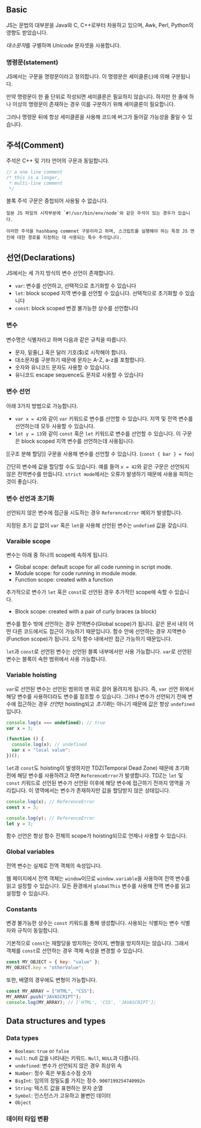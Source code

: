 ## Basic
JS는 문법의 대부분을 Java와 C, C++로부터 차용하고 있으며, Awk, Perl, Python의 영향도 받았습니다. 

*대소문자*를 구별하며 *Unicode* 문자셋을 사용합니다. 
### 명령문(statement)
JS에서는 구문을 명령문이라고 정의합니다. 이 명령문은 세미클론(;)에 의해 구분됩니다. 

만약 명령문이 한 줄 단위로 작성되면 세미클론은  필요하지 않습니다. 하지만 한 줄에 하나 이상의 명령문이 존재하는 경우 이를 구분하기 위해 세미클론이 필요합니다. 

그러나 명령문 뒤에 항상 세미클론을 사용해 코드에 버그가 들어갈 가능성을 줄일 수 있습니다.  
## 주석(Comment)
주석은 C++ 및 기타 언어의 구문과 동일합니다. 
```javascript
// a one line comment
/* this is a longer,
 * multi-line comment
 */
```

블록 주석 구문은 중첩되어 사용될 수 없습니다. 

```ad-tip
일분 JS 파일의 시작부분에 `#!/usr/bin/env/node`와 같은 주석이 있는 경우가 있습니다.

이러한 주석을 hashbang commnet 구문이라고 하며, 스크립트를 실행해야 하는 특정 JS 엔진에 대한 경로를 지정하는 데 사용되는 특수 주석입니다. 
```
## 선언(Declarations)
JS에서는 세 가지 방식의 변수 선언이 존재합니다.
+ `var`: 변수를 선언하고, 선택적으로 초기화할 수 있습니다
+ `let`: block scoped 지역 변수를 선언할 수 있습니다. 선택적으로 초기화할 수 있습니다
+ `const`: block scoped 변경 불가능한 상수를 선언합니다
### 변수
변수명은 식별자라고 하며 다음과 같은 규칙을 따릅니다.
+ 문자, 밑줄(_) 혹은 달러 기호($)로 시작해야 합니다.
+ 대소문자를 구분하기 때문에 문자는 A-Z, a-z를 포함합니다. 
+ 숫자와 유니코드 문자도 사용할 수 있습니다.
+ 유니코드 escape sequence도 문자로 사용할 수 있습니다
### 변수 선언
아래 3가지 방법으로 가능합니다.
+ `var x = 42`와 같이 `var` 키워드로 변수를 선언할 수 있습니다. 지역 및 전역 변수를 선언하는데 모두 사용할 수 있습니다.
+ `let y = 13`와 같이 `const` 혹은 `let` 키워드로 변수를 선언할 수 있습니다. 이 구문은 block scoped 지역 변수를 선언하는데 사용됩니다. 

[[구조 분해 할당]] 구문을 사용해 변수를 선언할 수 있습니다. (`const { bar } = foo`)

간단히 변수에 값을 할당할 수도 있습니다. 예를 들어 `x = 42`와 같은 구문은 선언되지 않은 전역변수를 만듭니다. `strict mode`에서는 오류가 발생하기 때문에 사용을 피하는 것이 좋습니다.

### 변수 선언과 초기화 
선언되지 않은 변수에 접근을 시도하는 경우 `ReferenceError` 예외가 발생합니다. 

지정된 초기 값 없이 `var` 혹은 `let`을 사용해 선언된 변수는 `undefied` 값을 갖습니다. 
### Varaible scope
변수는 아래 중 하나의 scope에 속하게 됩니다.
+ Global scope: default scope for all code running in script mode. 
+ Module scope: for code running in module mode.
+ Function scope: created with a function

추가적으로 변수가 `let` 혹은 `const`로 선언된 경우 추가적인 scope에 속할 수 있습니다. 
+ Block scope: created with a pair of curly braces (a block)

변수를 함수 밖에 선언하는 경우 전역변수(Global scope)가 됩니다. 같은 문서 내의 어떤 다른 코드에서도 접근이 가능하기 때문입니다. 함수 안에 선언하는 경우 지역변수(Function scope)가 됩니다. 오직 함수 내에서만 접근 가능하기 때문입니다.

`let`과 `const`로 선언된 변수는 선언된 블록 내부에서만 사용 가능합니다. `var`로 선언된 변수는 블록이 속한 범위에서 사용 가능합니다. 
### Variable hoisting
`var`로 선언된 변수는 선언된 범위의 맨 위로 끌어 올려지게 됩니다. 즉, `var` 선언 위에서 해당 변수를 사용하더라도 변수를 참조할 수 있습니다. 그러나 변수가 선언되기 전에 변수에 접근하는 경우 *선언*만 hoisting되고 *초기화*는 아니기 때문에 값은 항상 `undefined`입니다. 

```javascript
console.log(x === undefined); // true
var x = 3;

(function () {
  console.log(x); // undefined
  var x = "local value";
})();
```

`let`과 `const`도 hoisting이 발생하지만 TDZ(Temporal Dead Zone) 때문에 초기화 전에 해당 변수를 사용하려고 하면 `ReferenceError`가 발생합니다. TDZ는 `let` 및 `const` 키워드로 선언된 변수가 선언된 이후에 해당 변수에 접근하기 전까지 영역을 가리킵니다. 이 영역에서는 변수가 존재하지만 값을 할당받지 않은 상태입니다.

```javascript
console.log(x); // ReferenceError
const x = 3;

console.log(y); // ReferenceError
let y = 3;
```

함수 선언은 항상 함수 전체의 scope가 hoisting되므로 언제나 사용할 수 있습니다.
### Global variables
전역 변수는 실제로 전역 객체의 속성입니다. 

웹 페이지에서 전역 객체는 `window`이므로 `window.variable`을 사용하여 전역 변수를 읽고 설정할 수 있습니다. 모든 환경에서 `globalThis` 변수를 사용해 전역 변수를 읽고 설정할 수 있습니다. 
### Constants
변경 불가능한 상수는 `const` 키워드를 통해 생성합니다. 사용되는 식별자는 변수 식별자와 규칙이 동일합니다. 

기본적으로 `const`는 재할당을 방지하는 것이지, 변형을 방지하지는 않습니다. 그래서 객체를 `const`로 선언하는 경우 객체 속성을 변경할 수 있습니다.
```javascript
const MY_OBJECT = { key: "value" };
MY_OBJECT.key = "otherValue";
```

또한, 배열의 경우에도 변형이 가능합니다.
```javascript
const MY_ARRAY = ["HTML", "CSS"];
MY_ARRAY.push("JAVASCRIPT");
console.log(MY_ARRAY); // ['HTML', 'CSS', 'JAVASCRIPT'];
```
## Data structures and types
### Data types
+ `Boolean`: `true` or `false`
+ `null`: null 값을 나타내는 키워드. `Null`, `NULL`과 다릅니다.
+ `undefined`: 변수가 선언되지 않은 경우 최상위 속
+ `Number`: 정수 혹은 부동소수점 숫자
+ `BigInt`: 임의의 정밀도를 가지는 정수. `9007199254740992n`
+ `String`: 텍스트 값을 표현하는 문자 순열
+ `Symbol`: 인스턴스가 고유하고 불변인 데이터
+ `Object`
### 데이터 타입 변환
